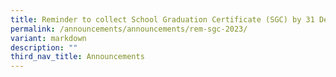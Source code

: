 ```yaml
---
title: Reminder to collect School Graduation Certificate (SGC) by 31 December 2025
permalink: /announcements/announcements/rem-sgc-2023/
variant: markdown
description: ""
third_nav_title: Announcements
---
```

